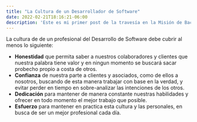 ```yaml
---
title: "La Cultura de un Desarrollador de Software"
date: 2022-02-21T18:16:21-06:00
description: 'Este es mi primer post de la travesía en la Misión de Backend con Node JS de Launch X.'
---
```


La cultura de de un profesional del Desarrollo de Software debe cubrir al menos lo siguiente:

- **Honestidad** que permita saber a nuestros colaboradores y clientes que nuestra palabra tiene valor y en ningun momento se buscará sacar probecho propio a costa de otros.
- **Confianza** de nuestra parte a clientes y asociados, como de ellos a nosotros, buscando de esta manera trabajar con base en la verdad, y evitar perder en tiempo en sobre-analizar las intenciones de los otros.
- **Dedicación** para mantener de manera constante nuestras habilidades y ofrecer en todo momento el mejor trabajo que posible.
- **Esfuerzo** para mantener en practica esta cultura y las personales, en busca de ser un mejor profesional cada día.


